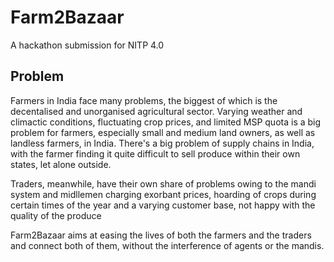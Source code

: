 # Farm2Bazaar
A hackathon submission for NITP 4.0

## Problem
Farmers in India face many problems, the biggest of which is the decentalised and unorganised agricultural sector. Varying weather and climactic conditions, fluctuating crop prices, and limited MSP quota is a big problem for farmers, especially small and medium land owners, as well as landless farmers, in India. There's a big problem of supply chains in India, with the farmer finding it quite difficult to sell produce within their own states, let alone outside.

Traders, meanwhile, have their own share of problems owing to the mandi system and midllemen charging exorbant prices, hoarding of crops during certain times of the year and a varying customer base, not happy with the quality of the produce

Farm2Bazaar aims at easing the lives of both the farmers and the traders and connect both of them, without the interference of agents or the mandis.
